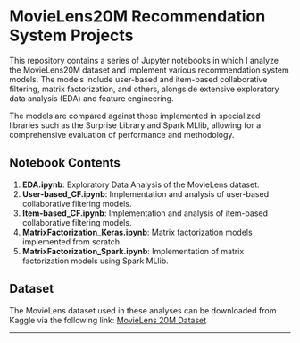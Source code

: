 # MovieLens20M Recommendation System Projects

This repository contains a series of Jupyter notebooks in which I analyze the MovieLens20M dataset and implement various recommendation system models. The models include user-based and item-based collaborative filtering, matrix factorization, and others, alongside extensive exploratory data analysis (EDA) and feature engineering.

The models are compared against those implemented in specialized libraries such as the Surprise Library and Spark MLlib, allowing for a comprehensive evaluation of performance and methodology.

## Notebook Contents

1. **EDA.ipynb**: Exploratory Data Analysis of the MovieLens dataset.
2. **User-based_CF.ipynb**: Implementation and analysis of user-based collaborative filtering models.
3. **Item-based_CF.ipynb**: Implementation and analysis of item-based collaborative filtering models.
4. **MatrixFactorization_Keras.ipynb**: Matrix factorization models implemented from scratch.
5. **MatrixFactorization_Spark.ipynb**: Implementation of matrix factorization models using Spark MLlib.

## Dataset

The MovieLens dataset used in these analyses can be downloaded from Kaggle via the following link: [MovieLens 20M Dataset](https://www.kaggle.com/datasets/grouplens/movielens-20m-dataset)

---
